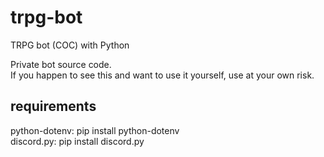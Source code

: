 # trpg-bot
TRPG bot (COC) with Python

Private bot source code.  
If you happen to see this and want to use it yourself, use at your own risk.  

## requirements
python-dotenv: pip install python-dotenv  
discord.py: pip install discord.py